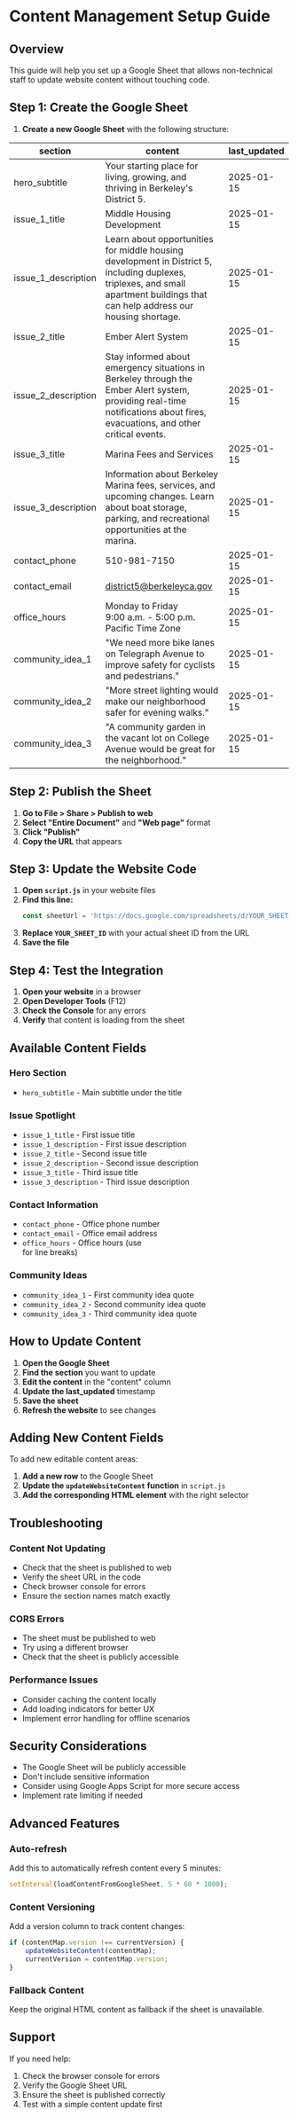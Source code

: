 # Content Management Setup Guide

## Overview
This guide will help you set up a Google Sheet that allows non-technical staff to update website content without touching code.

## Step 1: Create the Google Sheet

1. **Create a new Google Sheet** with the following structure:

| section | content | last_updated |
|---------|---------|--------------|
| hero_subtitle | Your starting place for living, growing, and thriving in Berkeley's District 5. | 2025-01-15 |
| issue_1_title | Middle Housing Development | 2025-01-15 |
| issue_1_description | Learn about opportunities for middle housing development in District 5, including duplexes, triplexes, and small apartment buildings that can help address our housing shortage. | 2025-01-15 |
| issue_2_title | Ember Alert System | 2025-01-15 |
| issue_2_description | Stay informed about emergency situations in Berkeley through the Ember Alert system, providing real-time notifications about fires, evacuations, and other critical events. | 2025-01-15 |
| issue_3_title | Marina Fees and Services | 2025-01-15 |
| issue_3_description | Information about Berkeley Marina fees, services, and upcoming changes. Learn about boat storage, parking, and recreational opportunities at the marina. | 2025-01-15 |
| contact_phone | 510-981-7150 | 2025-01-15 |
| contact_email | district5@berkeleyca.gov | 2025-01-15 |
| office_hours | Monday to Friday<br>9:00 a.m. - 5:00 p.m.<br>Pacific Time Zone | 2025-01-15 |
| community_idea_1 | "We need more bike lanes on Telegraph Avenue to improve safety for cyclists and pedestrians." | 2025-01-15 |
| community_idea_2 | "More street lighting would make our neighborhood safer for evening walks." | 2025-01-15 |
| community_idea_3 | "A community garden in the vacant lot on College Avenue would be great for the neighborhood." | 2025-01-15 |

## Step 2: Publish the Sheet

1. **Go to File > Share > Publish to web**
2. **Select "Entire Document"** and **"Web page"** format
3. **Click "Publish"**
4. **Copy the URL** that appears

## Step 3: Update the Website Code

1. **Open `script.js`** in your website files
2. **Find this line:**
   ```javascript
   const sheetUrl = 'https://docs.google.com/spreadsheets/d/YOUR_SHEET_ID/pub?output=json';
   ```
3. **Replace `YOUR_SHEET_ID`** with your actual sheet ID from the URL
4. **Save the file**

## Step 4: Test the Integration

1. **Open your website** in a browser
2. **Open Developer Tools** (F12)
3. **Check the Console** for any errors
4. **Verify** that content is loading from the sheet

## Available Content Fields

### Hero Section
- `hero_subtitle` - Main subtitle under the title

### Issue Spotlight
- `issue_1_title` - First issue title
- `issue_1_description` - First issue description
- `issue_2_title` - Second issue title
- `issue_2_description` - Second issue description
- `issue_3_title` - Third issue title
- `issue_3_description` - Third issue description

### Contact Information
- `contact_phone` - Office phone number
- `contact_email` - Office email address
- `office_hours` - Office hours (use <br> for line breaks)

### Community Ideas
- `community_idea_1` - First community idea quote
- `community_idea_2` - Second community idea quote
- `community_idea_3` - Third community idea quote

## How to Update Content

1. **Open the Google Sheet**
2. **Find the section** you want to update
3. **Edit the content** in the "content" column
4. **Update the last_updated** timestamp
5. **Save the sheet**
6. **Refresh the website** to see changes

## Adding New Content Fields

To add new editable content areas:

1. **Add a new row** to the Google Sheet
2. **Update the `updateWebsiteContent` function** in `script.js`
3. **Add the corresponding HTML element** with the right selector

## Troubleshooting

### Content Not Updating
- Check that the sheet is published to web
- Verify the sheet URL in the code
- Check browser console for errors
- Ensure the section names match exactly

### CORS Errors
- The sheet must be published to web
- Try using a different browser
- Check that the sheet is publicly accessible

### Performance Issues
- Consider caching the content locally
- Add loading indicators for better UX
- Implement error handling for offline scenarios

## Security Considerations

- The Google Sheet will be publicly accessible
- Don't include sensitive information
- Consider using Google Apps Script for more secure access
- Implement rate limiting if needed

## Advanced Features

### Auto-refresh
Add this to automatically refresh content every 5 minutes:
```javascript
setInterval(loadContentFromGoogleSheet, 5 * 60 * 1000);
```

### Content Versioning
Add a version column to track content changes:
```javascript
if (contentMap.version !== currentVersion) {
    updateWebsiteContent(contentMap);
    currentVersion = contentMap.version;
}
```

### Fallback Content
Keep the original HTML content as fallback if the sheet is unavailable.

## Support

If you need help:
1. Check the browser console for errors
2. Verify the Google Sheet URL
3. Ensure the sheet is published correctly
4. Test with a simple content update first 